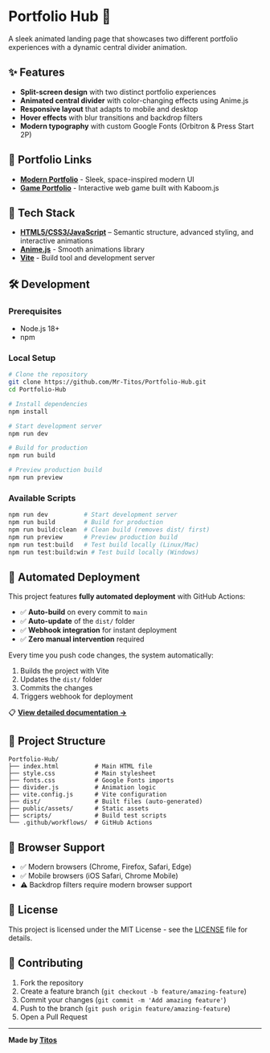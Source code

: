 # Portfolio Hub 🎨

A sleek animated landing page that showcases two different portfolio experiences with a dynamic central divider animation.

## ✨ Features

- **Split-screen design** with two distinct portfolio experiences
- **Animated central divider** with color-changing effects using Anime.js
- **Responsive layout** that adapts to mobile and desktop
- **Hover effects** with blur transitions and backdrop filters
- **Modern typography** with custom Google Fonts (Orbitron & Press Start 2P)

## 🎯 Portfolio Links

- **[Modern Portfolio](https://portfolio.pro.titos.tech/)** - Sleek, space-inspired modern UI
- **[Game Portfolio](https://portfolio.game.titos.tech/)** - Interactive web game built with Kaboom.js

## 🚀 Tech Stack

- **[HTML5/CSS3/JavaScript](#)** – Semantic structure, advanced styling, and interactive animations
- **[Anime.js](https://animejs.com/)** - Smooth animations library
- **[Vite](https://vitejs.dev/)** - Build tool and development server

## 🛠️ Development

### Prerequisites
- Node.js 18+
- npm

### Local Setup

```bash
# Clone the repository
git clone https://github.com/Mr-Titos/Portfolio-Hub.git
cd Portfolio-Hub

# Install dependencies
npm install

# Start development server
npm run dev

# Build for production
npm run build

# Preview production build
npm run preview
```

### Available Scripts

```bash
npm run dev          # Start development server
npm run build        # Build for production
npm run build:clean  # Clean build (removes dist/ first)
npm run preview      # Preview production build
npm run test:build   # Test build locally (Linux/Mac)
npm run test:build:win # Test build locally (Windows)
```

## 🤖 Automated Deployment

This project features **fully automated deployment** with GitHub Actions:

- ✅ **Auto-build** on every commit to `main`
- ✅ **Auto-update** of the `dist/` folder
- ✅ **Webhook integration** for instant deployment
- ✅ **Zero manual intervention** required

Every time you push code changes, the system automatically:
1. Builds the project with Vite
2. Updates the `dist/` folder
3. Commits the changes
4. Triggers webhook for deployment

📋 **[View detailed documentation →](GITHUB_ACTIONS.md)**

## 📁 Project Structure

```
Portfolio-Hub/
├── index.html          # Main HTML file
├── style.css           # Main stylesheet
├── fonts.css           # Google Fonts imports
├── divider.js          # Animation logic
├── vite.config.js      # Vite configuration
├── dist/               # Built files (auto-generated)
├── public/assets/      # Static assets
├── scripts/            # Build test scripts
└── .github/workflows/  # GitHub Actions
```

## 📱 Browser Support

- ✅ Modern browsers (Chrome, Firefox, Safari, Edge)
- ✅ Mobile browsers (iOS Safari, Chrome Mobile)
- ⚠️ Backdrop filters require modern browser support

## 📄 License

This project is licensed under the MIT License - see the [LICENSE](LICENSE) file for details.

## 🤝 Contributing

1. Fork the repository
2. Create a feature branch (`git checkout -b feature/amazing-feature`)
3. Commit your changes (`git commit -m 'Add amazing feature'`)
4. Push to the branch (`git push origin feature/amazing-feature`)
5. Open a Pull Request

---

**Made by [Titos](https://github.com/Mr-Titos)**